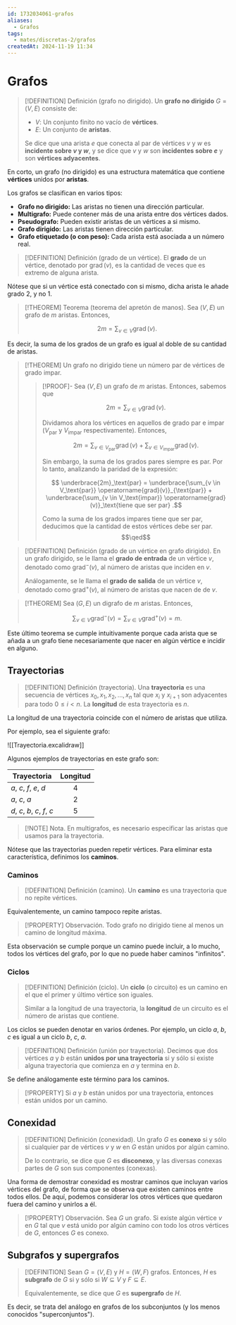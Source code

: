 ```yaml
---
id: 1732034061-grafos
aliases:
  - Grafos
tags:
  - mates/discretas-2/grafos
createdAt: 2024-11-19 11:34
---
```


# Grafos

> [!DEFINITION] Definición (grafo no dirigido).
> Un **grafo no dirigido** $G = (V, E)$ consiste de:
> 
> - $V$: Un conjunto finito no vacío de **vértices**.
> - $E$: Un conjunto de **aristas**.
> 
> Se dice que una arista $e$ que conecta al par de vértices $v$ y $w$ es **incidente sobre $v$ y $w$**, y se dice que $v$ y $w$ son **incidentes sobre $e$** y son **vértices adyacentes**.

En corto, un grafo (no dirigido) es una estructura matemática que contiene **vértices** unidos por **aristas**.

Los grafos se clasifican en varios tipos:

- **Grafo no dirigido:** Las aristas no tienen una dirección particular.
- **Multigrafo:** Puede contener más de una arista entre dos vértices dados.
- **Pseudografo:** Pueden existir aristas de un vértices a si mismo.
- **Grafo dirigido:** Las aristas tienen dirección particular.
- **Grafo etiquetado (o con peso):** Cada arista está asociada a un número real.

> [!DEFINITION] Definición (grado de un vértice).
> El **grado** de un vértice, denotado por $\operatorname{grad}(v)$, es la cantidad de veces que es extremo de alguna arista.

Nótese que si un vértice está conectado con si mismo, dicha arista le añade grado $2$, y no $1$.

> [!THEOREM] Teorema (teorema del apretón de manos).
> Sea $(V, E)$ un grafo de $m$ aristas. Entonces,
> 
> $$
> 2m = \sum_{v \in V} \operatorname{grad}(v)
> .$$

Es decir, la suma de los grados de un grafo es igual al doble de su cantidad de aristas.

> [!THEOREM]
> Un grafo no dirigido tiene un número par de vértices de grado impar.
> 
> > [!PROOF]-
> > Sea $(V, E)$ un grafo de $m$ aristas. Entonces, sabemos que
> > 
> > $$
> > 2m = \sum_{v \in V} \operatorname{grad}(v)
.$$
> > 
> > Dividamos ahora los vértices en aquellos de grado par e impar ($V_\text{par}$ y $V_\text{impar}$ respectivamente). Entonces,
> > 
> > $$
> > 2m = \sum_{v \in V_\text{par}} \operatorname{grad}(v) + \sum_{v \in V_\text{impar}} \operatorname{grad}(v)
> > .$$
> > 
> > Sin embargo, la suma de los grados pares siempre es par. Por lo tanto, analizando la paridad de la expresión:
> > 
> > $$
> > \underbrace{2m}_\text{par} = \underbrace{\sum_{v \in V_\text{par}} \operatorname{grad}(v)}_{\text{par}} + \underbrace{\sum_{v \in V_\text{impar}} \operatorname{grad}(v)}_\text{tiene que ser par}
> > .$$
> > 
> > Como la suma de los grados impares tiene que ser par, deducimos que la cantidad de estos vértices debe ser par.
> > $$\qed$$

> [!DEFINITION] Definición (grado de un vértice en grafo dirigido).
> En un grafo dirigido, se le llama el **grado de entrada** de un vértice $v$, denotado como $\operatorname{grad}^-(v)$, al número de aristas que inciden en $v$.
> 
> Análogamente, se le llama el **grado de salida** de un vértice $v$, denotado como $\operatorname{grad}^+(v)$, al número de aristas que nacen de de $v$.

> [!THEOREM]
> Sea $(G, E)$ un digrafo de $m$ aristas. Entonces,
> 
> $$
> \sum_{v \in V} \operatorname{grad}^-(v)  = \sum_{v \in V} \operatorname{grad}^+(v) = m
> .$$

Este último teorema se cumple intuitivamente porque cada arista que se añada a un grafo tiene necesariamente que nacer en algún vértice e incidir en alguno.

## Trayectorias

> [!DEFINITION] Definición (trayectoria).
> Una **trayectoria** es una secuencia de vértices $x_0, x_1, x_2, \ldots, x_n$ tal que $x_i$ y $x_{i+1}$ son adyacentes para todo $0 \leq i < n$. La **longitud** de esta trayectoria es $n$.

La longitud de una trayectoria coincide con el número de aristas que utiliza.

Por ejemplo, sea el siguiente grafo:

![[Trayectoria.excalidraw]]

Algunos ejemplos de trayectorias en este grafo son:

| Trayectoria                  | Longitud |
| ---------------------------- | :------: |
| $a$, $c$, $f$, $e$, $d$      |    4     |
| $a$, $c$, $a$                |    2     |
| $d$, $c$, $b$, $c$, $f$, $c$ |    5     |

> [!NOTE] Nota.
> En multigrafos, es necesario especificar las aristas que usamos para la trayectoria.

Nótese que las trayectorias pueden repetir vértices. Para eliminar esta característica, definimos los **caminos**.

### Caminos

> [!DEFINITION] Definición (camino).
> Un **camino** es una trayectoria que no repite vértices.

Equivalentemente, un camino tampoco repite aristas.

> [!PROPERTY] Observación.
> Todo grafo no dirigido tiene al menos un camino de longitud máxima.

Esta observación se cumple porque un camino puede incluir, a lo mucho, todos los vértices del grafo, por lo que no puede haber caminos "infinitos".

### Ciclos

> [!DEFINITION] Definición (ciclo).
> Un **ciclo** (o circuito) es un camino en el que el primer y último vértice son iguales.
> 
> Similar a la longitud de una trayectoria, la **longitud** de un circuito es el número de aristas que contiene.

Los ciclos se pueden denotar en varios órdenes. Por ejemplo, un ciclo $a$, $b$, $c$ es igual a un ciclo $b$, $c$, $a$.

> [!DEFINITION] Definición (unión por trayectoria).
> Decimos que dos vértices $a$ y $b$ están **unidos por una trayectoria** si y sólo si existe alguna trayectoria que comienza en $a$ y termina en $b$.

Se define análogamente este término para los caminos.

> [!PROPERTY]
> Si $a$ y $b$ están unidos por una trayectoria, entonces están unidos por un camino.

## Conexidad

> [!DEFINITION] Definición (conexidad).
> Un grafo $G$ es **conexo** si y sólo si cualquier par de vértices $v$ y $w$ en $G$ están unidos por algún camino.
> 
> De lo contrario, se dice que $G$ es **disconexo**, y las diversas conexas partes de $G$ son sus componentes (conexas).

Una forma de demostrar conexidad es mostrar caminos que incluyan varios vértices del grafo, de forma que se observa que existen caminos entre todos ellos. De aquí, podemos considerar los otros vértices que quedaron fuera del camino y unirlos a él.

> [!PROPERTY] Observación.
> Sea $G$ un grafo. Si existe algún vértice $v$ en $G$ tal que $v$ está unido por algún camino con todo los otros vértices de $G$, entonces $G$ es conexo.

## Subgrafos y supergrafos

> [!DEFINITION]
> Sean $G = (V, E)$ y $H = (W, F)$ grafos. Entonces, $H$ es **subgrafo** de $G$ si y sólo si $W \subseteq V$ y $F \subseteq E$.
> 
> Equivalentemente, se dice que $G$ es **supergrafo** de $H$.

Es decir, se trata del análogo en grafos de los subconjuntos (y los menos conocidos "superconjuntos").
